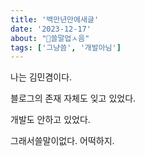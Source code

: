 ```yaml
---
title: '백만년만에새글'
date: '2023-12-17'
about: "쓸말업ㅅ음"
tags: ['그냥씀', '개발아님']
---
```


나는 김민겸이다.

블로그의 존재 자체도 잊고 있었다.

개발도 안하고 있었다.

그래서쓸말이없다.
어떡하지.
